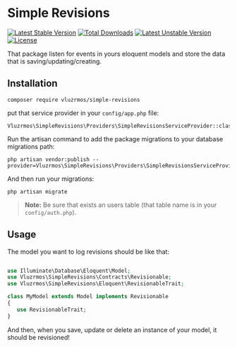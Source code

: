# Simple Revisions

[![Latest Stable Version](https://poser.pugx.org/vluzrmos/simple-revisions/v/stable)](https://packagist.org/packages/vluzrmos/simple-revisions) [![Total Downloads](https://poser.pugx.org/vluzrmos/simple-revisions/downloads)](https://packagist.org/packages/vluzrmos/simple-revisions) [![Latest Unstable Version](https://poser.pugx.org/vluzrmos/simple-revisions/v/unstable)](https://packagist.org/packages/vluzrmos/simple-revisions) [![License](https://poser.pugx.org/vluzrmos/simple-revisions/license)](https://packagist.org/packages/vluzrmos/simple-revisions)

That package listen for events in yours eloquent models and store the data that is saving/updating/creating.

## Installation

    composer require vluzrmos/simple-revisions

put that service provider in your `config/app.php` file:

    Vluzrmos\SimpleRevisions\Providers\SimpleRevisionsServiceProvider::class
    
Run the artisan command to add the package migrations to your database migrations path: 

    php artisan vendor:publish --provider=Vluzrmos\SimpleRevisions\Providers\SimpleRevisionsServiceProvider

And then run your migrations:

    php artisan migrate


> **Note:** Be sure that exists an users table (that table name is in your `config/auth.php`).

## Usage

The model you want to log revisions should be like that:

```php

use Illuminate\Database\Eloquent\Model;
use Vluzrmos\SimpleRevisions\Contracts\Revisionable;
use Vluzrmos\SimpleRevisions\Eloquent\RevisionableTrait;

class MyModel extends Model implements Revisionable
{
   use RevisionableTrait;
}

```

And then, when you save, update or delete an instance of your model, it should be revisioned!

